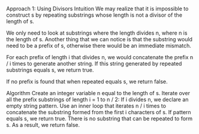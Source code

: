 Approach 1: Using Divisors
Intuition
We may realize that it is impossible to construct s by repeating substrings whose length is not a divisor of the length of s.

We only need to look at substrings where the length divides n, where n is the length of s. Another thing that we can notice is that the substring would need to be a prefix of s, otherwise there would be an immediate mismatch.

For each prefix of length i that divides n, we would concatenate the prefix n / i times to generate another string. If this string generated by repeated substrings equals s, we return true.

If no prefix is found that when repeated equals s, we return false.

Algorithm
Create an integer variable n equal to the length of s.
Iterate over all the prefix substrings of length i = 1 to n / 2:
If i divides n, we declare an empty string pattern. Use an inner loop that iterates n / i times to concatenate the substring formed from the first i characters of s.
If pattern equals s, we return true.
There is no substring that can be repeated to form s. As a result, we return false.

